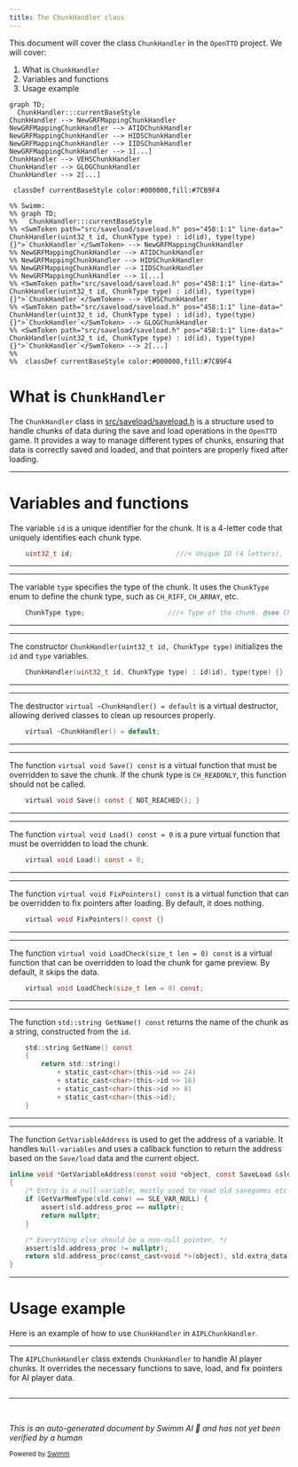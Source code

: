 ```yaml
---
title: The ChunkHandler class
---
```

This document will cover the class <SwmToken path="src/saveload/saveload.h" pos="458:1:1" line-data="	ChunkHandler(uint32_t id, ChunkType type) : id(id), type(type) {}">`ChunkHandler`</SwmToken> in the <SwmToken path="src/saveload/saveload.h" pos="2:13:13" line-data=" * This file is part of OpenTTD.">`OpenTTD`</SwmToken> project. We will cover:

1. What is <SwmToken path="src/saveload/saveload.h" pos="458:1:1" line-data="	ChunkHandler(uint32_t id, ChunkType type) : id(id), type(type) {}">`ChunkHandler`</SwmToken>
2. Variables and functions
3. Usage example

```mermaid
graph TD;
  ChunkHandler:::currentBaseStyle
ChunkHandler --> NewGRFMappingChunkHandler
NewGRFMappingChunkHandler --> ATIDChunkHandler
NewGRFMappingChunkHandler --> HIDSChunkHandler
NewGRFMappingChunkHandler --> IIDSChunkHandler
NewGRFMappingChunkHandler --> 1[...]
ChunkHandler --> VEHSChunkHandler
ChunkHandler --> GLOGChunkHandler
ChunkHandler --> 2[...]

 classDef currentBaseStyle color:#000000,fill:#7CB9F4

%% Swimm:
%% graph TD;
%%   ChunkHandler:::currentBaseStyle
%% <SwmToken path="src/saveload/saveload.h" pos="458:1:1" line-data="	ChunkHandler(uint32_t id, ChunkType type) : id(id), type(type) {}">`ChunkHandler`</SwmToken> --> NewGRFMappingChunkHandler
%% NewGRFMappingChunkHandler --> ATIDChunkHandler
%% NewGRFMappingChunkHandler --> HIDSChunkHandler
%% NewGRFMappingChunkHandler --> IIDSChunkHandler
%% NewGRFMappingChunkHandler --> 1[...]
%% <SwmToken path="src/saveload/saveload.h" pos="458:1:1" line-data="	ChunkHandler(uint32_t id, ChunkType type) : id(id), type(type) {}">`ChunkHandler`</SwmToken> --> VEHSChunkHandler
%% <SwmToken path="src/saveload/saveload.h" pos="458:1:1" line-data="	ChunkHandler(uint32_t id, ChunkType type) : id(id), type(type) {}">`ChunkHandler`</SwmToken> --> GLOGChunkHandler
%% <SwmToken path="src/saveload/saveload.h" pos="458:1:1" line-data="	ChunkHandler(uint32_t id, ChunkType type) : id(id), type(type) {}">`ChunkHandler`</SwmToken> --> 2[...]
%% 
%%  classDef currentBaseStyle color:#000000,fill:#7CB9F4
```

# What is <SwmToken path="src/saveload/saveload.h" pos="458:1:1" line-data="	ChunkHandler(uint32_t id, ChunkType type) : id(id), type(type) {}">`ChunkHandler`</SwmToken>

The <SwmToken path="src/saveload/saveload.h" pos="458:1:1" line-data="	ChunkHandler(uint32_t id, ChunkType type) : id(id), type(type) {}">`ChunkHandler`</SwmToken> class in <SwmPath>[src/saveload/saveload.h](src/saveload/saveload.h)</SwmPath> is a structure used to handle chunks of data during the save and load operations in the <SwmToken path="src/saveload/saveload.h" pos="2:13:13" line-data=" * This file is part of OpenTTD.">`OpenTTD`</SwmToken> game. It provides a way to manage different types of chunks, ensuring that data is correctly saved and loaded, and that pointers are properly fixed after loading.

<SwmSnippet path="/src/saveload/saveload.h" line="455">

---

# Variables and functions

The variable <SwmToken path="src/saveload/saveload.h" pos="455:3:3" line-data="	uint32_t id;                          ///&lt; Unique ID (4 letters).">`id`</SwmToken> is a unique identifier for the chunk. It is a 4-letter code that uniquely identifies each chunk type.

```c
	uint32_t id;                          ///< Unique ID (4 letters).
```

---

</SwmSnippet>

<SwmSnippet path="/src/saveload/saveload.h" line="456">

---

The variable <SwmToken path="src/saveload/saveload.h" pos="456:3:3" line-data="	ChunkType type;                     ///&lt; Type of the chunk. @see ChunkType">`type`</SwmToken> specifies the type of the chunk. It uses the <SwmToken path="src/saveload/saveload.h" pos="456:1:1" line-data="	ChunkType type;                     ///&lt; Type of the chunk. @see ChunkType">`ChunkType`</SwmToken> enum to define the chunk type, such as <SwmToken path="src/saveload/saveload.h" pos="332:16:16" line-data="	SLV_RIFF_TO_ARRAY,                      ///&lt; 294  PR#9375 Changed many CH_RIFF chunks to CH_ARRAY chunks.">`CH_RIFF`</SwmToken>, <SwmToken path="src/saveload/saveload.h" pos="332:22:22" line-data="	SLV_RIFF_TO_ARRAY,                      ///&lt; 294  PR#9375 Changed many CH_RIFF chunks to CH_ARRAY chunks.">`CH_ARRAY`</SwmToken>, etc.

```c
	ChunkType type;                     ///< Type of the chunk. @see ChunkType
```

---

</SwmSnippet>

<SwmSnippet path="/src/saveload/saveload.h" line="458">

---

The constructor <SwmToken path="src/saveload/saveload.h" pos="458:1:11" line-data="	ChunkHandler(uint32_t id, ChunkType type) : id(id), type(type) {}">`ChunkHandler(uint32_t id, ChunkType type)`</SwmToken> initializes the <SwmToken path="src/saveload/saveload.h" pos="458:5:5" line-data="	ChunkHandler(uint32_t id, ChunkType type) : id(id), type(type) {}">`id`</SwmToken> and <SwmToken path="src/saveload/saveload.h" pos="458:10:10" line-data="	ChunkHandler(uint32_t id, ChunkType type) : id(id), type(type) {}">`type`</SwmToken> variables.

```c
	ChunkHandler(uint32_t id, ChunkType type) : id(id), type(type) {}
```

---

</SwmSnippet>

<SwmSnippet path="/src/saveload/saveload.h" line="460">

---

The destructor <SwmToken path="src/saveload/saveload.h" pos="460:1:10" line-data="	virtual ~ChunkHandler() = default;">`virtual ~ChunkHandler() = default`</SwmToken> is a virtual destructor, allowing derived classes to clean up resources properly.

```c
	virtual ~ChunkHandler() = default;
```

---

</SwmSnippet>

<SwmSnippet path="/src/saveload/saveload.h" line="466">

---

The function <SwmToken path="src/saveload/saveload.h" pos="466:1:9" line-data="	virtual void Save() const { NOT_REACHED(); }">`virtual void Save() const`</SwmToken> is a virtual function that must be overridden to save the chunk. If the chunk type is <SwmToken path="src/saveload/saveload.h" pos="450:1:1" line-data="	CH_READONLY, ///&lt; Chunk is never saved.">`CH_READONLY`</SwmToken>, this function should not be called.

```c
	virtual void Save() const { NOT_REACHED(); }
```

---

</SwmSnippet>

<SwmSnippet path="/src/saveload/saveload.h" line="472">

---

The function <SwmToken path="src/saveload/saveload.h" pos="472:1:13" line-data="	virtual void Load() const = 0;">`virtual void Load() const = 0`</SwmToken> is a pure virtual function that must be overridden to load the chunk.

```c
	virtual void Load() const = 0;
```

---

</SwmSnippet>

<SwmSnippet path="/src/saveload/saveload.h" line="480">

---

The function <SwmToken path="src/saveload/saveload.h" pos="480:1:9" line-data="	virtual void FixPointers() const {}">`virtual void FixPointers() const`</SwmToken> is a virtual function that can be overridden to fix pointers after loading. By default, it does nothing.

```c
	virtual void FixPointers() const {}
```

---

</SwmSnippet>

<SwmSnippet path="/src/saveload/saveload.h" line="487">

---

The function <SwmToken path="src/saveload/saveload.h" pos="487:1:16" line-data="	virtual void LoadCheck(size_t len = 0) const;">`virtual void LoadCheck(size_t len = 0) const`</SwmToken> is a virtual function that can be overridden to load the chunk for game preview. By default, it skips the data.

```c
	virtual void LoadCheck(size_t len = 0) const;
```

---

</SwmSnippet>

<SwmSnippet path="/src/saveload/saveload.h" line="489">

---

The function <SwmToken path="src/saveload/saveload.h" pos="489:1:9" line-data="	std::string GetName() const">`std::string GetName() const`</SwmToken> returns the name of the chunk as a string, constructed from the <SwmToken path="src/saveload/saveload.h" pos="492:10:10" line-data="			+ static_cast&lt;char&gt;(this-&gt;id &gt;&gt; 24)">`id`</SwmToken>.

```c
	std::string GetName() const
	{
		return std::string()
			+ static_cast<char>(this->id >> 24)
			+ static_cast<char>(this->id >> 16)
			+ static_cast<char>(this->id >> 8)
			+ static_cast<char>(this->id);
	}
```

---

</SwmSnippet>

<SwmSnippet path="/src/saveload/saveload.h" line="1271">

---

The function <SwmToken path="src/saveload/saveload.h" pos="1271:5:5" line-data="inline void *GetVariableAddress(const void *object, const SaveLoad &amp;sld)">`GetVariableAddress`</SwmToken> is used to get the address of a variable. It handles <SwmToken path="src/saveload/saveload.h" pos="1267:16:18" line-data=" * Get the address of the variable. Null-variables don&#39;t have an address,">`Null-variables`</SwmToken> and uses a callback function to return the address based on the <SwmToken path="src/saveload/saveload.h" pos="687:10:12" line-data="	SL_VAR         =  0, ///&lt; Save/load a variable.">`Save/load`</SwmToken> data and the current object.

```c
inline void *GetVariableAddress(const void *object, const SaveLoad &sld)
{
	/* Entry is a null-variable, mostly used to read old savegames etc. */
	if (GetVarMemType(sld.conv) == SLE_VAR_NULL) {
		assert(sld.address_proc == nullptr);
		return nullptr;
	}

	/* Everything else should be a non-null pointer. */
	assert(sld.address_proc != nullptr);
	return sld.address_proc(const_cast<void *>(object), sld.extra_data);
}
```

---

</SwmSnippet>

# Usage example

Here is an example of how to use <SwmToken path="src/saveload/saveload.h" pos="458:1:1" line-data="	ChunkHandler(uint32_t id, ChunkType type) : id(id), type(type) {}">`ChunkHandler`</SwmToken> in <SwmToken path="src/saveload/ai_sl.cpp" pos="75:2:2" line-data="struct AIPLChunkHandler : ChunkHandler {">`AIPLChunkHandler`</SwmToken>.

<SwmSnippet path="/src/saveload/ai_sl.cpp" line="511">

---

The <SwmToken path="src/saveload/ai_sl.cpp" pos="75:2:2" line-data="struct AIPLChunkHandler : ChunkHandler {">`AIPLChunkHandler`</SwmToken> class extends <SwmToken path="src/saveload/saveload.h" pos="458:1:1" line-data="	ChunkHandler(uint32_t id, ChunkType type) : id(id), type(type) {}">`ChunkHandler`</SwmToken> to handle AI player chunks. It overrides the necessary functions to save, load, and fix pointers for AI player data.

```c++

```

---

</SwmSnippet>

&nbsp;

*This is an auto-generated document by Swimm AI 🌊 and has not yet been verified by a human*

<SwmMeta version="3.0.0" repo-id="Z2l0aHViJTNBJTNBT3BlblRURC1jb3BpbG90LWRlbW8lM0ElM0Fzd2ltbWlv" repo-name="OpenTTD-copilot-demo"><sup>Powered by [Swimm](/)</sup></SwmMeta>
